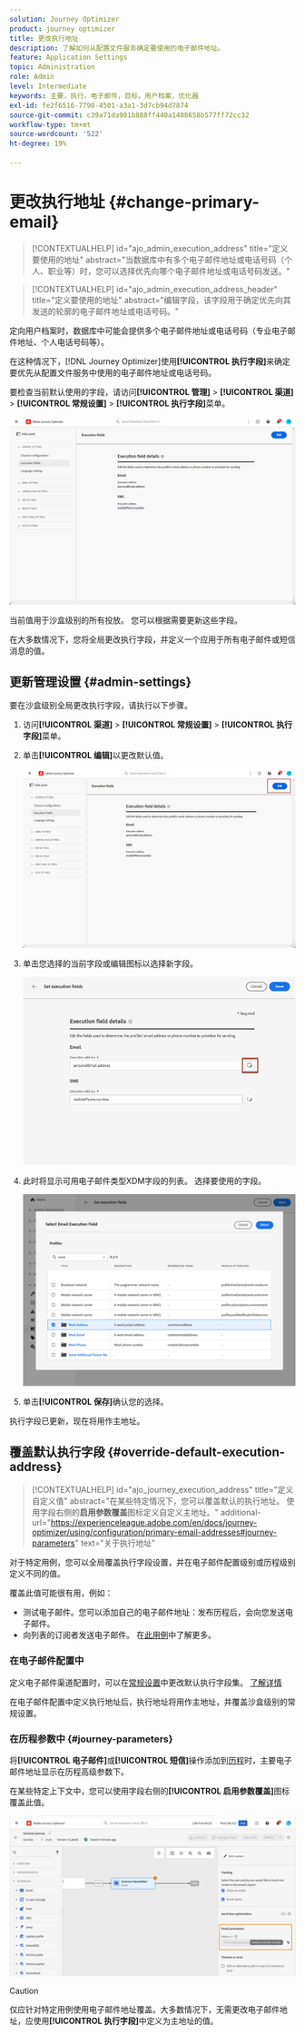 ```yaml
---
solution: Journey Optimizer
product: journey optimizer
title: 更改执行地址
description: 了解如何从配置文件服务确定要使用的电子邮件地址。
feature: Application Settings
topic: Administration
role: Admin
level: Intermediate
keywords: 主要，执行，电子邮件，目标，用户档案，优化器
exl-id: fe2f6516-7790-4501-a3a1-3d7cb94d7874
source-git-commit: c39a71da901b888ff440a1488658b577ff72cc32
workflow-type: tm+mt
source-wordcount: '522'
ht-degree: 19%

---
```


# 更改执行地址 {#change-primary-email}

>[!CONTEXTUALHELP]
>id="ajo_admin_execution_address"
>title="定义要使用的地址"
>abstract="当数据库中有多个电子邮件地址或电话号码（个人、职业等）时，您可以选择优先向哪个电子邮件地址或电话号码发送。"

>[!CONTEXTUALHELP]
>id="ajo_admin_execution_address_header"
>title="定义要使用的地址"
>abstract="编辑字段，该字段用于确定优先向其发送的轮廓的电子邮件地址或电话号码。"

定向用户档案时，数据库中可能会提供多个电子邮件地址或电话号码（专业电子邮件地址、个人电话号码等）。

在这种情况下，[!DNL Journey Optimizer]使用&#x200B;**[!UICONTROL 执行字段]**&#x200B;来确定要优先从配置文件服务中使用的电子邮件地址或电话号码。

要检查当前默认使用的字段，请访问&#x200B;**[!UICONTROL 管理]** > **[!UICONTROL 渠道]** > **[!UICONTROL 常规设置]** > **[!UICONTROL 执行字段]**&#x200B;菜单。

![](assets/primary-address-execution-fields.png)

当前值用于沙盒级别的所有投放。 您可以根据需要更新这些字段。

在大多数情况下，您将全局更改执行字段，并定义一个应用于所有电子邮件或短信消息的值。<!--[Learn how](#admin-settings)-->

<!--In some specific use cases only, you can override the value set globally and define a different value at the journey level. [Learn more](#journey-parameters)-->

## 更新管理设置 {#admin-settings}

要在沙盒级别全局更改执行字段，请执行以下步骤。

1. 访问&#x200B;**[!UICONTROL 渠道]** > **[!UICONTROL 常规设置]** > **[!UICONTROL 执行字段]**&#x200B;菜单。

1. 单击&#x200B;**[!UICONTROL 编辑]**&#x200B;以更改默认值。

   ![](assets/primary-address.png)

1. 单击您选择的当前字段或编辑图标以选择新字段。

   ![](assets/primary-address-edit.png)

1. 此时将显示可用电子邮件类型XDM字段的列表。 选择要使用的字段。

   ![](assets/primary-address-select-field.png)

1. 单击&#x200B;**[!UICONTROL 保存]**&#x200B;确认您的选择。

执行字段已更新，现在将用作主地址。

<!--1. You can also select an additional field to use as secondary email address. This allows you to determine which field to use if the primary field is empty for a profile. -->

## 覆盖默认执行字段 {#override-default-execution-address}

>[!CONTEXTUALHELP]
>id="ajo_journey_execution_address"
>title="定义自定义值"
>abstract="在某些特定情况下，您可以覆盖默认的执行地址。 使用字段右侧的&#x200B;**启用参数覆盖**&#x200B;图标定义自定义主地址。"
>additional-url="https://experienceleague.adobe.com/en/docs/journey-optimizer/using/configuration/primary-email-addresses#journey-parameters" text="关于执行地址"

对于特定用例，您可以全局覆盖执行字段设置，并在电子邮件配置级别或历程级别定义不同的值。

覆盖此值可能很有用，例如：

* 测试电子邮件。您可以添加自己的电子邮件地址：发布历程后，会向您发送电子邮件。
* 向列表的订阅者发送电子邮件。 在[此用例](../building-journeys/message-to-subscribers-uc.md)中了解更多。

### 在电子邮件配置中

定义电子邮件渠道配置时，可以在[常规设置](#admin-settings)中更改默认执行字段集。 [了解详情](../email/email-settings.md#execution-address)

在电子邮件配置中定义执行地址后，执行地址将用作主地址，并覆盖沙盒级别的常规设置。

### 在历程参数中 {#journey-parameters}

将&#x200B;**[!UICONTROL 电子邮件]**&#x200B;或&#x200B;**[!UICONTROL 短信]**&#x200B;操作添加到[历程](../email/create-email.md#create-email-journey-campaign)时，主要电子邮件地址显示在历程高级参数下。

在某些特定上下文中，您可以使用字段右侧的&#x200B;**[!UICONTROL 启用参数覆盖]**&#x200B;图标覆盖此值。

![](assets/journey-enable-parameter-override.png)

>[!CAUTION]
>
>仅应针对特定用例使用电子邮件地址覆盖。大多数情况下，无需更改电子邮件地址，应使用&#x200B;**[!UICONTROL 执行字段]**&#x200B;中定义为主地址的值。



